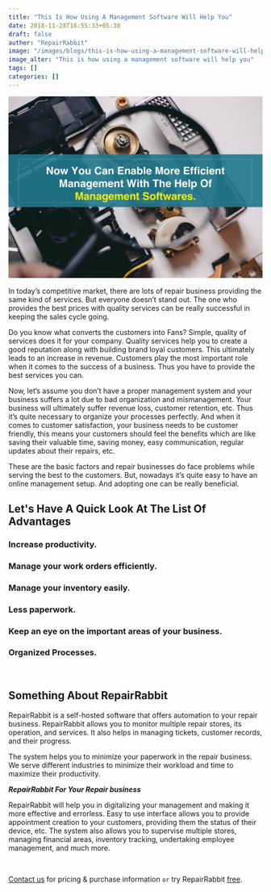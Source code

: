```yaml
---
title: "This Is How Using A Management Software Will Help You"
date: 2018-11-28T16:55:33+05:30
draft: false
auther: "RepairRabbit"
image: "/images/blogs/this-is-how-using-a-management-software-will-help-you-min.jpg"
image_alter: "This is how using a management software will help you"
tags: []
categories: []
---
```


<img src="/images/blogs/this-is-how-using-a-management-software-will-help-you-min.jpg" alt="This is how using a management software will help you"/>


In today’s competitive market, there are lots of repair business providing the same kind of services. But everyone doesn’t stand out. The one who provides the best prices with quality services can be really successful in keeping the sales cycle going.

Do you know what converts the customers into Fans? Simple, quality of services does it for your company. Quality services help you to create a good reputation along with building brand loyal customers. This ultimately leads to an increase in revenue. Customers play the most important role when it comes to the success of a business. Thus you have to provide the best services you can.

Now, let’s assume you don’t have a proper management system and your business suffers a lot due to bad organization and mismanagement. Your business will ultimately suffer revenue loss, customer retention, etc. Thus it’s quite necessary to organize your processes perfectly. And when it comes to customer satisfaction, your business needs to be customer friendly, this means your customers should feel the benefits which are like saving their valuable time, saving money, easy communication, regular updates about their repairs, etc.

These are the basic factors and repair businesses do face problems while serving the best to the customers. But, nowadays it’s quite easy to have an online management setup. And adopting one can be really beneficial.

## Let's Have A Quick Look At The List Of Advantages

### Increase productivity.

### Manage your work orders efficiently.

### Manage your inventory easily.

### Less paperwork.

### Keep an eye on the important areas of your business.

### Organized Processes.

<br>

## Something About RepairRabbit

RepairRabbit is a self-hosted software that offers automation to your repair business. RepairRabbit allows you to monitor multiple repair stores, its operation, and services. It also helps in managing tickets, customer records, and their progress.

The system helps you to minimize your paperwork in the repair business. We serve different industries to minimize their workload and time to maximize their productivity.

___RepairRabbit For Your Repair business___

RepairRabbit will help you in digitalizing your management and making it more effective and errorless. Easy to use interface allows you to provide appointment creation to your customers, providing them the status of their device, etc. The system also allows you to supervise multiple stores, managing financial areas, inventory tracking, undertaking employee management, and much more.

<br>

<a href="mailto:contact@repairrabbit.co?subject=Query of RepairRabbit" target="_blank">Contact us</a> for pricing & purchase information `or` try RepairRabbit <a href="https://demo.repairrabbit.co/admin" rel="noopener" target="_blank" title="RepairRabbit Demo">free</a>.

<br>
